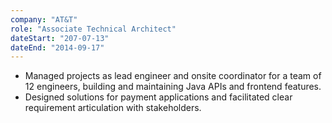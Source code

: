 ```yaml
---
company: "AT&T"
role: "Associate Technical Architect"
dateStart: "207-07-13"
dateEnd: "2014-09-17"
---
```


- Managed projects as lead engineer and onsite coordinator for a team of 12 engineers, building and maintaining Java APIs and frontend features.
- Designed solutions for payment applications and facilitated clear requirement articulation with stakeholders.
